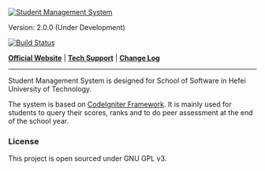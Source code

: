 [![Student Management System](http://rjxy.hfut.edu.cn/stumgr/public/img/product-logo.png)](http://rjxy.hfut.edu.cn/stumgr)

Version: 2.0.0 (Under Development)

[![Build Status](https://www.travis-ci.org/zjhzxhz/stumgr.png?branch=master)](https://www.travis-ci.org/zjhzxhz/stumgr)

[**Official Website**](http://rjxy.hfut.edu.cn/stumgr) | 
[**Tech Support**](http://www.zjhzxhz.com) |
[**Change Log**](http://rjxy.hfut.edu.cn/stumgr/support/about)

---
Student Management System is designed for School of Software in Hefei University of Technology.

The system is based on [CodeIgniter Framework](http://codeigniter.com). It is mainly used for students to query their scores, ranks and to do peer assessment at the end of the school year.

### License ###
This project is open sourced under GNU GPL v3.